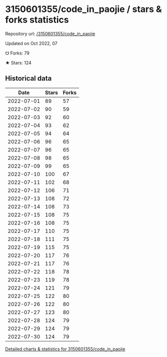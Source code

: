 # 3150601355/code_in_paojie / stars & forks statistics

Repository url: [/3150601355/code_in_paojie](https://github.com/3150601355/code_in_paojie)

Updated on Oct 2022, 07

☋ Forks: 79

★ Stars: 124

## Historical data
| Date | Stars | Forks |
|------|-------|-------|
| 2022-07-01 | 89 | 57 | 
| 2022-07-02 | 90 | 59 | 
| 2022-07-03 | 92 | 60 | 
| 2022-07-04 | 93 | 62 | 
| 2022-07-05 | 94 | 64 | 
| 2022-07-06 | 96 | 65 | 
| 2022-07-07 | 96 | 65 | 
| 2022-07-08 | 98 | 65 | 
| 2022-07-09 | 99 | 65 | 
| 2022-07-10 | 100 | 67 | 
| 2022-07-11 | 102 | 68 | 
| 2022-07-12 | 106 | 71 | 
| 2022-07-13 | 108 | 72 | 
| 2022-07-14 | 108 | 73 | 
| 2022-07-15 | 108 | 75 | 
| 2022-07-16 | 108 | 75 | 
| 2022-07-17 | 110 | 75 | 
| 2022-07-18 | 111 | 75 | 
| 2022-07-19 | 115 | 75 | 
| 2022-07-20 | 117 | 76 | 
| 2022-07-21 | 117 | 76 | 
| 2022-07-22 | 118 | 78 | 
| 2022-07-23 | 119 | 78 | 
| 2022-07-24 | 121 | 79 | 
| 2022-07-25 | 122 | 80 | 
| 2022-07-26 | 122 | 80 | 
| 2022-07-27 | 123 | 80 | 
| 2022-07-28 | 124 | 79 | 
| 2022-07-29 | 124 | 79 | 
| 2022-07-30 | 124 | 79 | 


[Detailed charts & statistics for 3150601355/code_in_paojie](https://reviewgithub.com/rep/3150601355/code_in_paojie)
